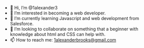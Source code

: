 - 👋 Hi, I’m @1alexander3
- 👀 I’m interested in becoming a web developer.
- 🌱 I’m currently learning Javascript and web development from Salesforce.
- 💞️ I’m looking to collaborate on something that a beginner with knowledge about html and CSS can help with.
- 📫 How to reach me: 1alexanderbrooks@gmail.com

<!---
1alexander3/1alexander3 is a ✨ special ✨ repository because its `README.md` (this file) appears on your GitHub profile.
You can click the Preview link to take a look at your changes.
--->
